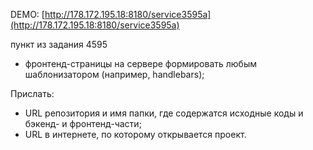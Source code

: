 DEMO: [http://178.172.195.18:8180/service3595a](http://178.172.195.18:8180/service3595a)

пункт из задания 4595
 - фронтенд-страницы на сервере формировать любым шаблонизатором (например, handlebars);

Прислать:
- URL репозитория и имя папки, где содержатся исходные коды и бэкенд- и фронтенд-части;
- URL в интернете, по которому открывается проект.
